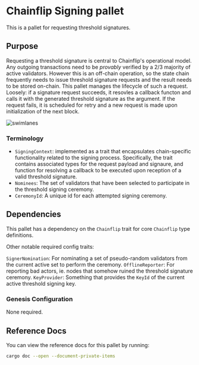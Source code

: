 # Chainflip Signing pallet

This is a pallet for requesting threshold signatures.

## Purpose

Requesting a threshold signature is central to Chainflip's operational model. Any outgoing transactions need to be
*provably* verified by a 2/3 majority of active validators. However this is an off-chain operation, so the state chain
frequently needs to issue threshold signature requests and the result needs to be stored on-chain. This pallet manages
the lifecycle of such a request. Loosely: if a signature request succeeds, it resovles a callback functon and calls it 
with the generated threshold signature as the argument. If the request fails, it is scheduled for retry and a new 
request is made upon initialization of the next block.

![swimlanes](https://swimlanes.io/u/1s-nyDuYQ)

### Terminology

- `SigningContext`: implemented as a trait that encapsulates chain-specific functionality related to the signing
  process. Specifically, the trait contains associated types for the request payload and signaure, and function for
  resolving a callback to be executed upon reception of a valid threshold signature.
- `Nominees`: The set of validators that have been selected to participate in the threshold signing ceremony.
- `CeremonyId`: A unique id for each attempted signing ceremony.

## Dependencies

This pallet has a dependency on the `Chainflip` trait for core `Chainflip` type definitions.

Other notable required config traits:

`SignerNomination`: For nominating a set of pseudo-random validators from the current active set to perform the ceremony.
`OfflineReporter`: For reporting bad actors, ie. nodes that somehow ruined the threshold signature ceremony.
`KeyProvider`: Something that provides the `KeyId` of the current active threshold signing key.

### Genesis Configuration

None required.

## Reference Docs

You can view the reference docs for this pallet by running:

```sh
cargo doc --open --document-private-items
```
